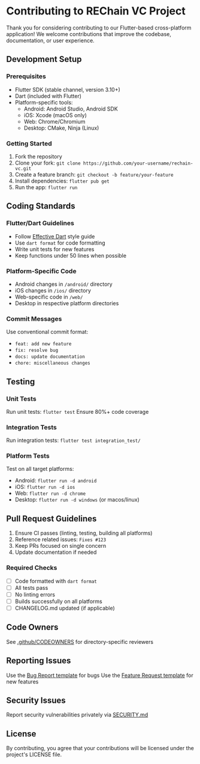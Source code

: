 # Contributing to REChain VC Project

Thank you for considering contributing to our Flutter-based cross-platform application! We welcome contributions that improve the codebase, documentation, or user experience.

## Development Setup

### Prerequisites
- Flutter SDK (stable channel, version 3.10+)
- Dart (included with Flutter)
- Platform-specific tools:
  - Android: Android Studio, Android SDK
  - iOS: Xcode (macOS only)
  - Web: Chrome/Chromium
  - Desktop: CMake, Ninja (Linux)

### Getting Started
1. Fork the repository
2. Clone your fork: `git clone https://github.com/your-username/rechain-vc.git`
3. Create a feature branch: `git checkout -b feature/your-feature`
4. Install dependencies: `flutter pub get`
5. Run the app: `flutter run`

## Coding Standards

### Flutter/Dart Guidelines
- Follow [Effective Dart](https://dart.dev/guides/language/effective-dart) style guide
- Use `dart format` for code formatting
- Write unit tests for new features
- Keep functions under 50 lines when possible

### Platform-Specific Code
- Android changes in `/android/` directory
- iOS changes in `/ios/` directory  
- Web-specific code in `/web/`
- Desktop in respective platform directories

### Commit Messages
Use conventional commit format:
- `feat: add new feature`
- `fix: resolve bug`
- `docs: update documentation`
- `chore: miscellaneous changes`

## Testing

### Unit Tests
Run unit tests: `flutter test`
Ensure 80%+ code coverage

### Integration Tests
Run integration tests: `flutter test integration_test/`

### Platform Tests
Test on all target platforms:
- Android: `flutter run -d android`
- iOS: `flutter run -d ios`
- Web: `flutter run -d chrome`
- Desktop: `flutter run -d windows` (or macos/linux)

## Pull Request Guidelines

1. Ensure CI passes (linting, testing, building all platforms)
2. Reference related issues: `Fixes #123`
3. Keep PRs focused on single concern
4. Update documentation if needed

### Required Checks
- [ ] Code formatted with `dart format`
- [ ] All tests pass
- [ ] No linting errors
- [ ] Builds successfully on all platforms
- [ ] CHANGELOG.md updated (if applicable)

## Code Owners
See [.github/CODEOWNERS](CODEOWNERS) for directory-specific reviewers

## Reporting Issues
Use the [Bug Report template](ISSUE_TEMPLATE/bug_report.md) for bugs
Use the [Feature Request template](ISSUE_TEMPLATE/feature_request.md) for new features

## Security Issues
Report security vulnerabilities privately via [SECURITY.md](SECURITY.md)

## License
By contributing, you agree that your contributions will be licensed under the project's LICENSE file.